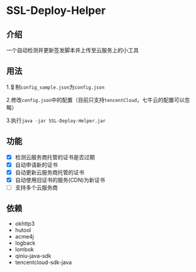 # SSL-Deploy-Helper

## 介绍
一个自动检测并更新签发脚本并上传至云服务上的小工具

## 用法

1.复制`config_sample.json`为`config.json`

2.修改`config.json`中的配置（目前只支持`tencentCloud`，七牛云的配置可以忽略）

3.执行`java -jar SSL-Deploy-Helper.jar`


## 功能
- [x] 检测云服务商托管的证书是否过期
- [x] 自动申请新的证书
- [x] 自动更新云服务商托管的证书
- [x] 自动使用旧证书的服务(CDN)为新证书
- [ ] 支持多个云服务商

## 依赖
- okhttp3
- hutool
- acme4j
- logback
- lombok
- qiniu-java-sdk
- tencentcloud-sdk-java
